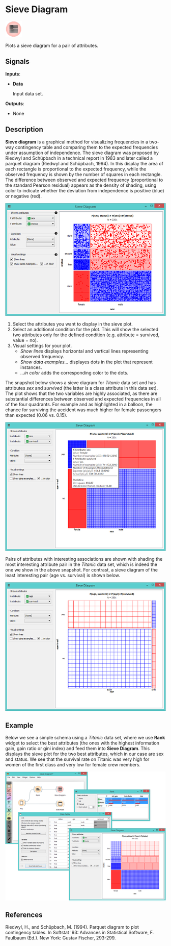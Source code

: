 Sieve Diagram
=============

![image](icons/sieve-diagram.png)

Plots a sieve diagram for a pair of attributes.

Signals
-------

**Inputs**:

- **Data**

  Input data set.

**Outputs**:

- None

Description
-----------

**Sieve diagram** is a graphical method for visualizing frequencies in
a two-way contingency table and comparing them to the expected
frequencies under assumption of independence. The sieve diagram was
proposed by Riedwyl and Schüpbach in a technical report in 1983 and
later called a parquet diagram (Riedwyl and Schüpbach, 1994). In this display the
area of each rectangle is proportional to the expected frequency, while the
observed frequency is shown by the number of squares in each rectangle.
The difference between observed and expected frequency (proportional to
the standard Pearson residual) appears as the density of shading, using
color to indicate whether the deviation from independence is positive
(blue) or negative (red).

![image](images/SieveDiagram-stamped.png)

1. Select the attributes you want to display in the sieve plot.
2. Select an additional condition for the plot. This will show the selected two attributes only for the defined condition (e.g. attribute = survived, value = no).
3. Visual settings for your plot.
    - *Show lines* displays horizontal and vertical lines representing observed frequency.
    - *Show data examples...* displayes dots in the plot that represent instances.
    - *...in color* adds the corresponding color to the dots.

The snapshot below shows a sieve diagram for *Titanic* data set and has
attributes *sex* and *survived* (the latter is a class attribute in
this data set). The plot shows that the two variables are highly
associated, as there are substantial differences between observed and
expected frequencies in all of the four quadrants. For example and as
highlighted in a balloon, the chance for surviving the accident was much higher
for female passengers than expected (0.06 vs. 0.15).

![image](images/SieveDiagram-Titanic.png)

Pairs of attributes with interesting associations are shown with shading 
the most interesting attribute pair in the *Titanic* data set, which is
indeed the one we show in the above snapshot. For contrast, a sieve
diagram of the least interesting pair (age vs. survival) is shown below.

![image](images/SieveDiagram-Titanic-age-survived.png)

Example
-------

Below we see a simple schema using a *Titanic* data set, where we use **Rank** widget to select the best attributes 
(the ones with the highest information gain, gain ratio or gini index) and feed them into **Sieve Diagram**. This
displays the sieve plot for the two best attributes, which in our case are sex and status. We see that the survival rate
on Titanic was very high for women of the first class and very low for female crew members. 

<img src="images/SieveDiagram-Example.png" alt="image" width="600">

References
----------

Riedwyl, H., and Schüpbach, M. (1994). Parquet diagram to plot contingency tables. In Softstat '93: Advances in Statistical Software, F. Faulbaum (Ed.). New York: Gustav Fischer, 293-299.

